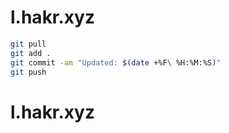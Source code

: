 # l.hakr.xyz

```bash
git pull
git add .
git commit -am "Updated: $(date +%F\ %H:%M:%S)"
git push
```
# l.hakr.xyz
